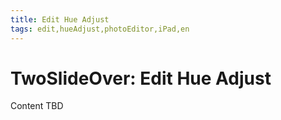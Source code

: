 ```yaml
---
title: Edit Hue Adjust
tags: edit,hueAdjust,photoEditor,iPad,en
---
```


# TwoSlideOver: Edit Hue Adjust

Content TBD
